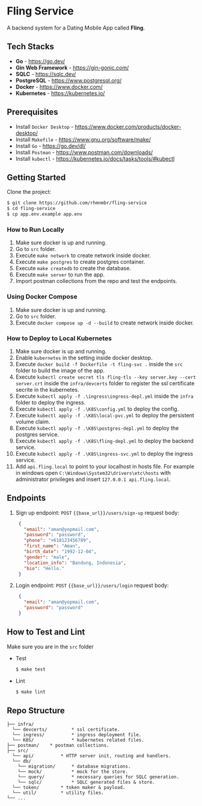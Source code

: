 # Fling Service

A backend system for a Dating Mobile App called **Fling**.


## Tech Stacks

- **Go** - <https://go.dev/>
- **Gin Web Framework** - <https://gin-gonic.com/>
- **SQLC** - <https://sqlc.dev/>
- **PostgreSQL** - <https://www.postgresql.org/>
- **Docker** - <https://www.docker.com/>
- **Kubernetes** - <https://kubernetes.io/>


## Prerequisites

- Install `Docker Desktop` - https://www.docker.com/products/docker-desktop/
- Install `Makefile` -  https://www.gnu.org/software/make/
- Install `Go` - https://go.dev/dl/
- Install `Postman` - https://www.postman.com/downloads/
- Install `kubectl` - https://kubernetes.io/docs/tasks/tools/#kubectl

## Getting Started

Clone the project:

```bash
$ git clone https://github.com/rhmnmbr/fling-service
$ cd fling-service
$ cp app.env.example app.env
```

### How to Run Locally

1. Make sure docker is up and running.
2. Go to `src` folder.
3. Execute `make network` to create network inside docker.
4. Execute `make postgres` to create postgres container.
5. Execute `make createdb` to create the database.
6. Execute `make server` to run the app.
7. Import postman collections from the repo and test the endpoints.

### Using Docker Compose

1. Make sure docker is up and running.
2. Go to `src` folder.
3. Execute `docker compose up -d --build` to create network inside docker.

### How to Deploy to Local Kubernetes

1. Make sure docker is up and running.
2. Enable `kubernetes` in the setting inside docker desktop.
3. Execute `docker build -f Dockerfile -t fling-svc .` inside the `src` folder to build the image of the app.
4. Execute `kubectl create secret tls fling-tls --key server.key --cert server.crt` inside the `infra/devcerts` folder to register the ssl certificate secrite in the kubernetes.
5. Execute `kubectl apply -f .\ingress\ingress-depl.yml` inside the `infra` folder to deploy the ingress.
6. Execute `kubectl apply -f .\K8S\config.yml` to deploy the config.
7. Execute `kubectl apply -f .\K8S\local-pvc.yml` to deploy the persistent volume claim.
8. Execute `kubectl apply -f .\K8S\postgres-depl.yml` to deploy the postgres service.
9. Execute `kubectl apply -f .\K8S\fling-depl.yml` to deploy the backend service.
10. Execute `kubectl apply -f .\K8S\ingress-svc.yml` to deploy the ingress service.
11. Add `api.fling.local` to point to your localhost in hosts file. For example in windows open `C:\Windows\System32\drivers\etc\hosts` with administrator privileges and insert `127.0.0.1 api.fling.local`.

## Endpoints
1. Sign up
   endpoint: `POST` `{{base_url}}/users/sign-up`
   request body:
   ```json
    {
      "email": "aman@yopmail.com",
      "password": "password",
      "phone": "+618123456789",
      "first_name": "Aman",
      "birth_date": "1992-12-04",
      "gender": "male",
      "location_info": "Bandung, Indonesia",
      "bio": "Hello."
    }
   ```
3. Login
   endpoint: `POST` `{{base_url}}/users/login`
   request body:
   ```json
    {
      "email": "aman@yopmail.com",
      "password": "password"
    }
   ```

## How to Test and Lint

Make sure you are in the `src` folder

- Test

  ```bash
  $ make test
  ```

- Lint

  ```bash
  $ make lint
  ```


## Repo Structure

```
├── infra/
  └── devcerts/         * ssl certificate.
  └── ingress/          * ingress deployment file.
  └── K8S/              * kubernetes related files.
├── postman/    * postman collections.
├── src/
  └── api/          * HTTP server init, routing and handlers.
  └── db/
    └── migration/      * database migrations.
    └── mock/           * mock for the store.
    └── query/          * necessary queries for SQLC generation.
    └── sqlc/           * SQLC generated files & store.
  └── token/        * token maker & payload.
  └── util/         * utility files.
└── ...
```
